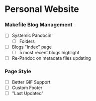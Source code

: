 # Personal Website

### Makefile Blog Management
- [ ] Systemic Pandocin'
  - [ ] Folders
- [ ] Blogs "Index" page
  - [ ] 5 most recent blogs highlight
- [ ] Re-Pandoc on metadata files updating

### Page Style
- [ ] Better GIF Support
- [ ] Custom Footer
- [ ] "Last Updated"
